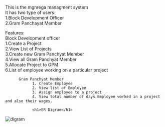 
This is the mgnrega managment system<br>
It has two type of users:<br>
                          1.Block Development Officer<br>
                          2.Gram Panchayat Member<br>
  
  Features:<br>
           Block Development officer<br>
                1.Create a Project<br>
                2.View List of Projects<br>
                3.Create new Gram Panchyat Member<br>
                4.View all Gram Panchyat Member<br>
                5.Allocate  Project to GPM<br>
                6.List of employee working on a particular project<br>
                
          Gram Panchyat Member
                1. Create Employee
                2. View list of Employee
                3. Assign employee to a project
                4. View total number of days Employee worked in a project and also their wages.
                
                <h1>ER Digram</h1>
   
  ![digram](https://user-images.githubusercontent.com/110126989/221526123-138643c4-4ac9-4c36-b09a-848e06fe1763.png)
